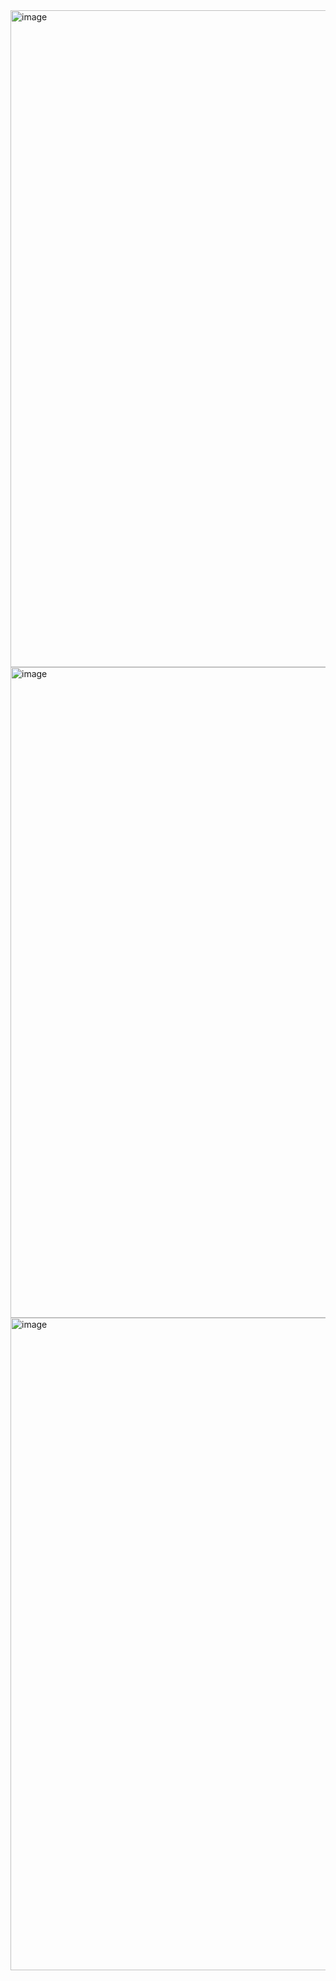 <img width="1051" alt="image" src="https://github.com/user-attachments/assets/74b41c36-a731-4cea-b2e8-01a8812bc4a8" />


<img width="1041" alt="image" src="https://github.com/user-attachments/assets/5a42aac4-6888-4660-a2b4-725f8bf46092" />


<img width="1044" alt="image" src="https://github.com/user-attachments/assets/25d0e8d5-a5d9-4ece-a0b1-83ecdb469170" />


